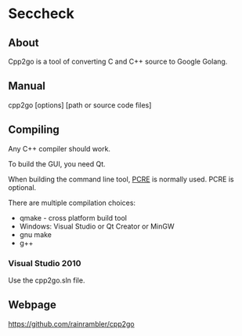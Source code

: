 # Seccheck

## About

Cpp2go is a tool of converting C and C++ source to Google Golang.

## Manual

cpp2go [options] [path or source code files]

## Compiling

Any C++ compiler should work.

To build the GUI, you need Qt.

When building the command line tool, [PCRE](http://www.pcre.org/) is normally used.
PCRE is optional.

There are multiple compilation choices:
* qmake - cross platform build tool
* Windows: Visual Studio or Qt Creator or MinGW
* gnu make
* g++

### Visual Studio 2010

Use the cpp2go.sln file.

## Webpage

https://github.com/rainrambler/cpp2go

